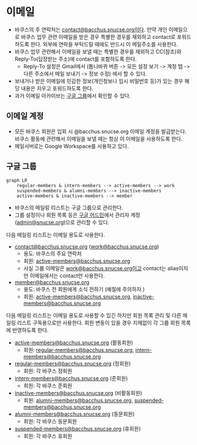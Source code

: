 # 이메일

- 바쿠스의 주 연락처는 contact@bacchus.snucse.org이다. 만약 개인 이메일으로 바쿠스 업무 관련 이메일을 받은 경우 특별한 경우를 재외하고 contact로 포워드하도록 한다. 외부에 연락을 부탁드릴 때에도 반드시 이 메일주소를 사용한다.
- 바쿠스 업무 관련해서 이메일을 보낼 때는 특별한 경우를 재외하고 CC(참조)와 Reply-To(답장받는 주소)에 contact를 포함하도록 한다.
  - Reply-To 설정은 Gmail에서 (톱니바퀴 버튼 -> 모든 설정 보기 -> 계정 탭 -> 다른 주소에서 메일 보내기 -> 정보 수정) 에서 할 수 있다.
- 보내거나 받은 이메일에 민감한 정보(개인정보나 임시 비밀번호 등)가 있는 경우 해당 내용은 지우고 포워드하도록 한다.
- 과거 이메일 아카이브는 [구글 그룹](https://groups.google.com/a/bacchus.snucse.org/g/work)에서 확인할 수 있다.

## 이메일 계정

- 모든 바쿠스 회원은 입회 시 @bacchus.snucse.org 이메일 계정을 발급받는다. 바쿠스 활동에 관련해서 이메일을 보낼 때는 항상 이 이메일을 사용하도록 한다.
- 메일서버로는 Google Workspace를 사용하고 있다.

## 구글 그룹

```mermaid
graph LR
	regular-members & intern-members --> active-members --> work
	suspended-members & alumni-members --> inactive-members
	active-members & inactive-members --> member
```

- 바쿠스의 메일링 리스트는 구글 그룹으로 관리한다.
- 그룹 설정이나 회원 목록 등은 [구글 어드민](https://admin.google.com)에서 관리자 계정 (admin@snucse.org)으로 관리할 수 있다.

다음 메일링 리스트는 이메일 용도로 사용한다.

- contact@bacchus.snucse.org (work@bacchus.snucse.org)
  - 용도: 바쿠스의 주요 연락처
  - 회원: active-members@bacchus.snucse.org
  - 사실 그룹 이메일은 work@bacchus.snucse.org이고 contact는 alias이지만 이메일에서는 contact만 사용한다.
- member@bacchus.snucse.org
  - 용도: 바쿠스 전 회원에게 소식 전하기 (예절에 주의하자.)
  - 회원: active-members@bacchus.snucse.org, inactive-members@bacchus.snucse.org

다음 메일링 리스트는 이메일 용도로 사용할 수 있긴 하지만 회원 목록 관리 및 다른 메일링 리스트 구독용으로만 사용한다. 회원 변동이 있을 경우 지채없이 각 그룹 회원 목록에 반영하도록 한다.

- active-members@bacchus.snucse.org (활동회원)
  - 회원: regular-members@bacchus.snucse.org, intern-members@bacchus.snucse.org
- regular-members@bacchus.snucse.org (정회원)
  - 회원: 각 바쿠스 정회원
- intern-members@bacchus.snucse.org (준회원)
  - 회원: 각 바쿠스 준회원
- inactive-members@bacchus.snucse.org (비활동회원)
  - 회원: alumni-members@bacchus.snucse.org, suspended-members@bacchus.snucse.org
- alumni-members@bacchus.snucse.org (동문회원)
  - 회원: 각 바쿠스 동문회원
- suspended-members@bacchus.snucse.org (휴회원)
  - 회원: 각 바쿠스 휴회원
